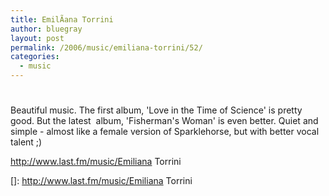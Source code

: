 ```yaml
---
title: EmilÃ­ana Torrini
author: bluegray
layout: post
permalink: /2006/music/emiliana-torrini/52/
categories:
  - music
---
```

# 

Beautiful music. The first album, 'Love in the Time of Science' is pretty good. But the latest  album, 'Fisherman's Woman' is even better. Quiet and simple - almost like a female version of Sparklehorse, but with better vocal talent ;)  
 
http://www.last.fm/music/Emiliana Torrini

 []: http://www.last.fm/music/Emiliana Torrini
